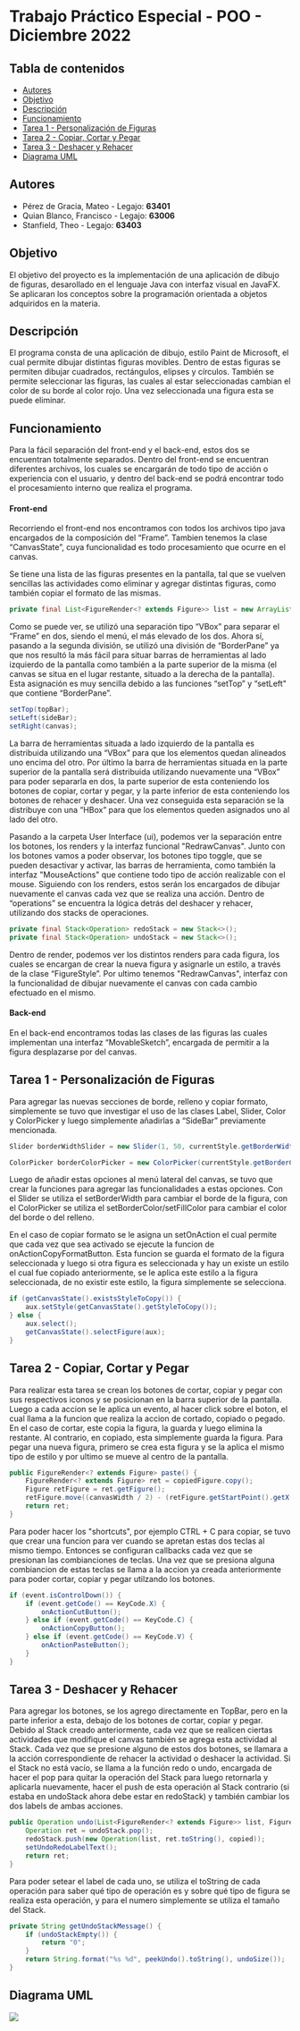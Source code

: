 # Trabajo Práctico Especial - POO - Diciembre 2022

## Tabla de contenidos

* [Autores](#autores)
* [Objetivo](#objetivo)
* [Descripción](#descripción)
* [Funcionamiento](#funcionamiento)
* [Tarea 1 - Personalización de Figuras](#tarea-1---personalización-de-figuras)
* [Tarea 2 - Copiar, Cortar y Pegar](#tarea-2---copiar-cortar-y-pegar)
* [Tarea 3 - Deshacer y Rehacer](#tarea-3---deshacer-y-rehacer)
* [Diagrama UML](#diagrama-uml)

## Autores

* Pérez de Gracia, Mateo - Legajo: **63401**
* Quian Blanco, Francisco - Legajo: **63006**
* Stanfield, Theo - Legajo: **63403**

## Objetivo

El objetivo del proyecto es la implementación de una aplicación de dibujo de figuras, desarollado en el lenguaje Java con interfaz visual en JavaFX. Se aplicaran los conceptos sobre la programación orientada a objetos adquiridos en la materia.

## Descripción
El programa consta de una aplicación de dibujo, estilo Paint de Microsoft, el cual permite dibujar distintas figuras movibles. Dentro de estas figuras se permiten dibujar cuadrados, rectángulos, elipses y círculos. También se permite seleccionar las figuras, las cuales al estar seleccionadas cambian el color de su borde al color rojo. Una vez seleccionada una figura esta se puede eliminar.

## Funcionamiento
Para la fácil separación del front-end y el back-end, estos dos se encuentran totalmente separados. Dentro del front-end se encuentran diferentes archivos, los cuales se encargarán de todo tipo de acción o experiencia con el usuario, y dentro del back-end se podrá encontrar todo el procesamiento interno que realiza el programa.

#### Front-end
Recorriendo el front-end nos encontramos con todos los archivos tipo java encargados de la composición del “Frame”. Tambien tenemos la clase “CanvasState”, cuya funcionalidad es todo procesamiento que ocurre en el canvas.

Se tiene una lista de las figuras presentes en la pantalla, tal que se vuelven sencillas las actividades como eliminar y agregar distintas figuras, como también copiar el formato de las mismas.

```java
private final List<FigureRender<? extends Figure>> list = new ArrayList<>();
```

Como se puede ver, se utilizó una separación tipo “VBox” para separar el “Frame” en dos, siendo el menú, el más elevado de los dos. Ahora sí, pasando a la segunda división, se utilizó una división de “BorderPane” ya que nos resultó la más fácil para situar barras de herramientas al lado izquierdo de la pantalla como también a la parte superior de la misma (el canvas se situa en el lugar restante, situado a la derecha de la pantalla). Esta asignación es muy sencilla debido a las funciones “setTop” y “setLeft" que contiene “BorderPane”.

```java
setTop(topBar);
setLeft(sideBar);
setRight(canvas);
```

La barra de herramientas situada a lado izquierdo de la pantalla es distribuida utilizando una “VBox” para que los elementos quedan alineados uno encima del otro. Por último la barra de herramientas situada en la parte superior de la pantalla será distribuida utilizando nuevamente una “VBox” para poder separarla en dos, la parte superior de esta conteniendo los botones de copiar, cortar y pegar, y la parte inferior de esta conteniendo los botones de rehacer y deshacer. Una vez conseguida esta separación se la distribuye con una “HBox” para que los elementos queden asignados uno al lado del otro.

Pasando a la carpeta User Interface (ui), podemos ver la separación entre los botones, los renders y la interfaz funcional "RedrawCanvas". Junto con los botones vamos a poder observar, los botones tipo toggle, que se pueden desactivar y activar, las barras de herramienta, como también la interfaz "MouseActions" que contiene todo tipo de acción realizable con el mouse. Siguiendo con los renders, estos serán los encargados de dibujar nuevamente el canvas cada vez que se realiza una acción. Dentro de “operations” se encuentra la lógica detrás del deshacer y rehacer, utilizando dos stacks de operaciones.

```java
private final Stack<Operation> redoStack = new Stack<>();
private final Stack<Operation> undoStack = new Stack<>();
```

Dentro de render, podemos ver los distintos renders para cada figura, los cuales se encargan de crear la nueva figura y asignarle un estilo, a través de la clase “FigureStyle”. Por ultimo tenemos "RedrawCanvas", interfaz con la funcionalidad de dibujar nuevamente el canvas con cada cambio efectuado en el mismo.

#### Back-end
En el back-end encontramos todas las clases de las figuras las cuales implementan una interfaz “MovableSketch”, encargada de permitir a la figura desplazarse por del canvas.

## Tarea 1 - Personalización de Figuras

Para agregar las nuevas secciones de borde, relleno y copiar formato, simplemente se tuvo que investigar el uso de las clases Label, Slider, Color y ColorPicker y luego simplemente añadirlas a “SideBar” previamente mencionada.

```java
Slider borderWidthSlider = new Slider(1, 50, currentStyle.getBorderWidth());
```
```java
ColorPicker borderColorPicker = new ColorPicker(currentStyle.getBorderColor());
```

Luego de añadir estas opciones al menú lateral del canvas, se tuvo que crear la funciones para agregar las funcionalidades a estas opciones. Con el Slider se utiliza el setBorderWidth para cambiar el borde de la figura, con el ColorPicker se utiliza el setBorderColor/setFillColor para cambiar el color del borde o del relleno.

En el caso de copiar formato se le asigna un setOnAction el cual permite que cada vez que sea activado se ejecute la funcion de onActionCopyFormatButton. Esta funcion se guarda el formato de la figura seleccionada y luego si otra figura es seleccionada y hay un existe un estilo el cual fue copiado anteriormente, se le aplica este estilo a la figura seleccionada, de no existir este estilo, la figura simplemente se selecciona.

```java
if (getCanvasState().existsStyleToCopy()) {
	aux.setStyle(getCanvasState().getStyleToCopy());
} else {
	aux.select();
	getCanvasState().selectFigure(aux);
}
```

## Tarea 2 - Copiar, Cortar y Pegar

Para realizar esta tarea se crean los botones de cortar, copiar y pegar con sus respectivos iconos y se posicionan en la barra superior de la pantalla. Luego a cada accion se le aplica un evento, al hacer click sobre el boton, el cual llama a la funcion que realiza la accion de cortado, copiado o pegado. En el caso de cortar, este copia la figura, la guarda y luego elimina la restante. Al contrario, en copiado, esta simplemente guarda la figura. Para pegar una nueva figura, primero se crea esta figura y se la aplica el mismo tipo de estilo y por ultimo se mueve al centro de la pantalla.

```java
public FigureRender<? extends Figure> paste() {
	FigureRender<? extends Figure> ret = copiedFigure.copy();
	Figure retFigure = ret.getFigure();
	retFigure.move((canvasWidth / 2) - (retFigure.getStartPoint().getX() + retFigure.getEndPoint().getX()) / 2, (canvasHeight / 2 ) - (retFigure.getStartPoint().getY() + retFigure.getEndPoint().getY()) / 2);
	return ret;
}
```

Para poder hacer los "shortcuts", por ejemplo CTRL + C para copiar, se tuvo que crear una funcion para ver cuando se apretan estas dos teclas al mismo tiempo. Entonces se configuran callbacks cada vez que se presionan las combianciones de teclas. Una vez que se presiona alguna combiancion de estas teclas se llama a la accion ya creada anteriormente para poder cortar, copiar y pegar utilzando los botones.

```java
if (event.isControlDown()) {
	if (event.getCode() == KeyCode.X) {
		onActionCutButton();
	} else if (event.getCode() == KeyCode.C) {
		onActionCopyButton();
	} else if (event.getCode() == KeyCode.V) {
		onActionPasteButton();
	}
}
```

## Tarea 3 - Deshacer y Rehacer

Para agregar los botones, se los agrego directamente en TopBar, pero en la parte inferior a esta, debajo de los botones de cortar, copiar y pegar. Debido al Stack creado anteriormente, cada vez que se realicen ciertas actividades que modifique el canvas también se agrega esta actividad al Stack. Cada vez que se presione alguno de estos dos botones, se llamara a la acción correspondiente de rehacer la actividad o deshacer la actividad. Si el Stack no está vacío, se llama a la función redo o undo, encargada de hacer el pop para quitar la operación del Stack para luego retornarla y aplicarla nuevamente, hacer el push de esta operación al Stack contrario (si estaba en undoStack ahora debe estar en redoStack) y también cambiar los dos labels de ambas acciones.

```java
public Operation undo(List<FigureRender<? extends Figure>> list, FigureRender<? extends Figure> copied) {
	Operation ret = undoStack.pop();
	redoStack.push(new Operation(list, ret.toString(), copied));
	setUndoRedoLabelText();
	return ret;
}
```

Para poder setear el label de cada uno, se utiliza el toString de cada operación para saber qué tipo de operación es y sobre qué tipo de figura se realiza esta operación, y para el numero simplemente se utiliza el tamaño del Stack.

```java
private String getUndoStackMessage() {
	if (undoStackEmpty()) {
		return "0";
	}
	return String.format("%s %d", peekUndo().toString(), undoSize());
}
```

## Diagrama UML

![](misc/uml-pic.png)
